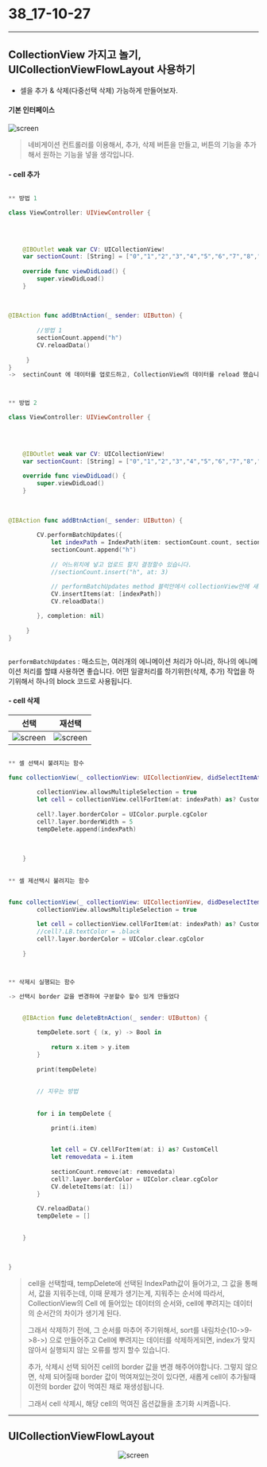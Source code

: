 # 38_17-10-27

---

## CollectionView 가지고 놀기, UICollectionViewFlowLayout 사용하기

- 셀을 추가 & 삭제(다중선택 삭제) 가능하게 만들어보자.

#### 기본 인터페이스

<p align="center">

![screen](/study/image/playCollectionView.jpg)

</p>

> 네비게이션 컨트롤러를 이용해서, 추가, 삭제 버튼을 만들고, 버튼의 기능을 추가해서 원하는 기능을 넣을 생각입니다.
> 

#### - cell 추가

```swift

** 방법 1

class ViewController: UIViewController {

    
    
    
    @IBOutlet weak var CV: UICollectionView!
    var sectionCount: [String] = ["0","1","2","3","4","5","6","7","8","9","10","11","12","13","14","15","16"]
    
    override func viewDidLoad() {
        super.viewDidLoad()
    }
    
    
    
@IBAction func addBtnAction(_ sender: UIButton) {
        
        //방법 1
        sectionCount.append("h")
        CV.reloadData()
        
     }
}
->  sectinCount 에 데이터를 업로드하고, CollectionView의 데이터를 reload 했습니다.



** 방법 2 

class ViewController: UIViewController {

    
    
    
    @IBOutlet weak var CV: UICollectionView!
    var sectionCount: [String] = ["0","1","2","3","4","5","6","7","8","9","10","11","12","13","14","15","16"]
    
    override func viewDidLoad() {
        super.viewDidLoad()
    }
    
    
    
@IBAction func addBtnAction(_ sender: UIButton) {
        
        CV.performBatchUpdates({
            let indexPath = IndexPath(item: sectionCount.count, section: 0)
            sectionCount.append("h")
            
            // 어느위치에 넣고 업로드 할지 결정할수 있습니다.
            //sectionCount.insert("h", at: 3)
            
            // performBatchUpdates method 블럭안에서 collectionView안에 새로운 값을 넣어주는 작업을 하는것임..
            CV.insertItems(at: [indexPath])
            CV.reloadData()

        }, completion: nil)
        
     }
}



```

`performBatchUpdates` : 매소드는, 여러개의 에니메이션 처리가 아니라, 하나의 에니메이션 처리를 할떄 사용하면 좋습니다. 어떤 일괄처리를 하기위한(삭제, 추가) 작업을 하기위해서 하나의 block 코드로 사용됩니다. 


#### - cell 삭제 

| 선택 | 재선택 |
| :---: | :---: |
|![screen](/study/image/playCollectionView-1.jpg) |![screen](/study/image/playCollectionView-2.jpg) | 


```swift

** 셀 선택시 불려지는 함수

func collectionView(_ collectionView: UICollectionView, didSelectItemAt indexPath: IndexPath) {
        
        collectionView.allowsMultipleSelection = true
        let cell = collectionView.cellForItem(at: indexPath) as? CustomCell
        
        cell?.layer.borderColor = UIColor.purple.cgColor
        cell?.layer.borderWidth = 5
        tempDelete.append(indexPath)
        
        
        
    }
    
        
** 셀 제선택시 불려지는 함수


func collectionView(_ collectionView: UICollectionView, didDeselectItemAt indexPath: IndexPath) {
        collectionView.allowsMultipleSelection = true
        
        let cell = collectionView.cellForItem(at: indexPath) as? CustomCell
        //cell?.LB.textColor = .black
        cell?.layer.borderColor = UIColor.clear.cgColor
    
    }



** 삭제시 실행되는 함수
    
-> 선택시 border 값을 변경하여 구분할수 할수 있게 만들었다


    @IBAction func deleteBtnAction(_ sender: UIButton) {

        tempDelete.sort { (x, y) -> Bool in
            
            return x.item > y.item
        }
        
        print(tempDelete)
        
        
        // 지우는 방법
        
        
        for i in tempDelete {

            print(i.item)

            
            let cell = CV.cellForItem(at: i) as? CustomCell
            let removedata = i.item
            
            sectionCount.remove(at: removedata)
            cell?.layer.borderColor = UIColor.clear.cgColor
            CV.deleteItems(at: [i])
        }
        
        CV.reloadData()
        tempDelete = []

       
    }
    
    

}

```

> cell을 선택할때, tempDelete에 선택된 IndexPath값이 들어가고, 그 값을 통해서, 값을 지워주는데, 이때 문제가 생기는게, 지워주는 순서에 따라서, CollectionView의 Cell 에 들어있는 데이터의 순서와, cell에 뿌려지는 데이터의 순서간의 차이가 생기게 된다.
> 
> 그래서 삭제하기 전에, 그 순서를 마추어 주기위해서, sort를 내림차순(10->9->8->) 으로 만들어주고 Cell에 뿌려지는 데이터를 삭제하게되면, index가 맞지않아서 실행되지 않는 오류를 방지 할수 있습니다.
> 
> 추가, 삭제시 선택 되어진 cell의 border 값을 변경 해주어야합니다. 그렇지 않으면, 삭제 되어질때 border 값이 먹여져있는것이 있다면, 새롭게 cell이 추가될때 이전의 border 값이 먹여진 채로 재생성됩니다. 
> 
> 그래서 cell 삭제시, 해당 cell의 먹여진 옵션값들을 초기화 시켜줍니다.




---


## UICollectionViewFlowLayout

<center>

![screen](/study/video-gif/UICollectionViewFlowLayout-1.gif)

</center>




